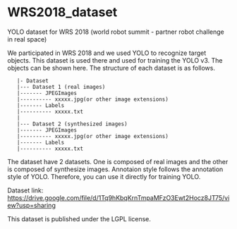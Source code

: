# WRS2018_dataset

YOLO dataset for WRS 2018 (world robot summit - partner robot challenge in real space)

We participated in WRS 2018 and we used YOLO to recognize target objects.
This dataset is used there and used for training the YOLO v3.
The objects can be shown here.
The structure of each dataset is as follows.

```
   |- Dataset
   |--- Dataset 1 (real images)
   |------- JPEGImages
   |---------- xxxxx.jpg(or other image extensions)
   |------- Labels
   |---------- xxxxx.txt
   | 
   |--- Dataset 2 (synthesized images)
   |------- JPEGImages
   |---------- xxxxx.jpg(or other image extensions)
   |------- Labels
   |---------- xxxxx.txt
```

The dataset have 2 datasets. One is composed of real images and the other is composed of synthesize images.
Annotaion style follows the annotation style of YOLO. Therefore, you can use it directly for training YOLO.

Dataset link: https://drive.google.com/file/d/1Tq9hKbqKrnTmpaMFzO3Ewt2Hocz8JT75/view?usp=sharing

This dataset is published under the LGPL license.
